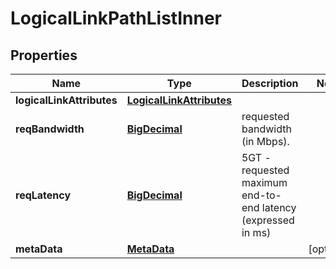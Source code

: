 
# LogicalLinkPathListInner

## Properties
Name | Type | Description | Notes
------------ | ------------- | ------------- | -------------
**logicalLinkAttributes** | [**LogicalLinkAttributes**](LogicalLinkAttributes.md) |  | 
**reqBandwidth** | [**BigDecimal**](BigDecimal.md) | requested bandwidth (in Mbps). | 
**reqLatency** | [**BigDecimal**](BigDecimal.md) | 5GT - requested maximum end-to-end latency (expressed in ms) | 
**metaData** | [**MetaData**](MetaData.md) |  |  [optional]



